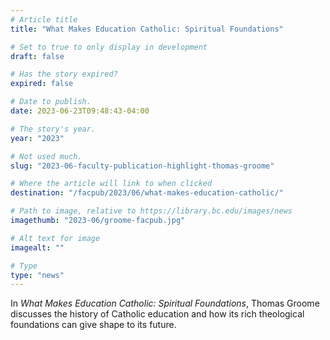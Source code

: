 ```yaml
---
# Article title
title: "What Makes Education Catholic: Spiritual Foundations"

# Set to true to only display in development
draft: false

# Has the story expired?
expired: false

# Date to publish. 
date: 2023-06-23T09:48:43-04:00

# The story's year.
year: "2023"

# Not used much.
slug: "2023-06-faculty-publication-highlight-thomas-groome"

# Where the article will link to when clicked
destination: "/facpub/2023/06/what-makes-education-catholic/"

# Path to image, relative to https://library.bc.edu/images/news
imagethumb: "2023-06/groome-facpub.jpg"

# Alt text for image
imagealt: ""

# Type
type: "news"
---
```


In *What Makes Education Catholic: Spiritual Foundations*, Thomas Groome discusses the history of Catholic education and how its rich theological foundations can give shape to its future.

